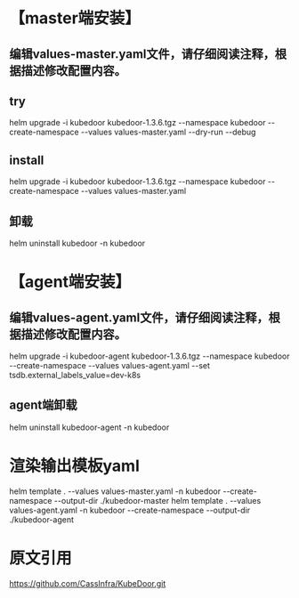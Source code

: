 # 【master端安装】
## 编辑values-master.yaml文件，请仔细阅读注释，根据描述修改配置内容。
## try
helm upgrade -i kubedoor kubedoor-1.3.6.tgz --namespace kubedoor --create-namespace --values values-master.yaml --dry-run --debug
## install
helm upgrade -i kubedoor kubedoor-1.3.6.tgz --namespace kubedoor --create-namespace --values values-master.yaml
## 卸载
helm uninstall kubedoor  -n kubedoor

# 【agent端安装】
## 编辑values-agent.yaml文件，请仔细阅读注释，根据描述修改配置内容。
helm upgrade -i kubedoor-agent kubedoor-1.3.6.tgz --namespace kubedoor --create-namespace --values values-agent.yaml --set tsdb.external_labels_value=dev-k8s

## agent端卸载
helm uninstall kubedoor-agent  -n kubedoor

# 渲染输出模板yaml
helm template . --values values-master.yaml -n kubedoor --create-namespace --output-dir ./kubedoor-master
helm template . --values values-agent.yaml -n kubedoor --create-namespace --output-dir ./kubedoor-agent

# 原文引用
https://github.com/CassInfra/KubeDoor.git